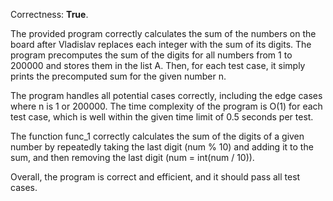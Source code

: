 Correctness: **True**.

The provided program correctly calculates the sum of the numbers on the board after Vladislav replaces each integer with the sum of its digits. The program precomputes the sum of the digits for all numbers from 1 to 200000 and stores them in the list A. Then, for each test case, it simply prints the precomputed sum for the given number n.

The program handles all potential cases correctly, including the edge cases where n is 1 or 200000. The time complexity of the program is O(1) for each test case, which is well within the given time limit of 0.5 seconds per test.

The function func_1 correctly calculates the sum of the digits of a given number by repeatedly taking the last digit (num % 10) and adding it to the sum, and then removing the last digit (num = int(num / 10)).

Overall, the program is correct and efficient, and it should pass all test cases.